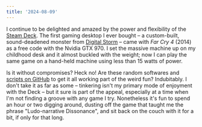 ```yaml
---
title: '2024-08-09'
---
```


I continue to be delighted and amazed by the power and flexibility of the [Steam Deck](https://store.steampowered.com/steamdeck). The first gaming desktop I ever bought – a custom-built, sound-deadened monster from [Digital Storm](https://www.digitalstorm.com/) – came with *Far Cry 4* (2014) as a free code with the Nvidia GTX 970. I set the massive machine up on my childhood desk and it almost buckled with the weight; now I can play the same game on a hand-held machine using less than 15 watts of power.

Is it without compromises? Heck no! Are these random softwares and [scripts on GitHub](https://github.com/moraroy/NonSteamLaunchers-On-Steam-Deck) to get it all working part of the weird fun? Indubitably. I don't take it as far as some – tinkering isn't my primary mode of enjoyment with the Deck – but it sure is part of the appeal, especially at a time when I'm not finding a groove with any game I try. Nonetheless it's fun to spend an hour or two digging around, dusting off the game that taught me the phrase "Ludo-narrative Dissonance", and sit back on the couch with it for a bit, if only for that long.
